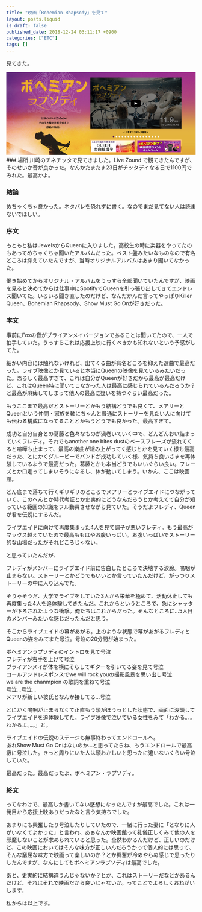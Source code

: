 ```yaml
---
title: "映画「Bohemian Rhapsody」を見て"
layout: posts.liquid
is_draft: false
published_date: 2018-12-24 03:11:17 +0900
categories: ["ETC"]
tags: []
---
```


見てきた。

 ![](/public/images/2019/01/3ea5a-1WUaOs62YknHhXr1grPTVfQ.png)### 場所
川崎のチネチッタで見てきました。Live Zound で観てきたんですが、そのせいか音が良かった。なんかたまたま23日がチッタデイなる日で1100円でみれた。最高かよ。

### 結論
めちゃくちゃ良かった。ネタバレを恐れずに書く。なのでまだ見てない人は読まないでほしい。

### 序文
もともと私はJewelsからQueenに入りました。高校生の時に楽器をやってたのもあってめちゃくちゃ聞いたアルバムだった。ベスト盤みたいなものなので有名どころは抑えていたんですが、当時オリジナルアルバムはあまり聞いてなかった。

働き始めてからオリジナル・アルバムをうっすら全部聞いていたんですが、映画を見ると決めてからは仕事中にSpotifyでQueenを引っ張り出してきてエンドレス聞いてた。いろいろ聞き直したのだけど、なんだかんだ言ってやっぱりKiller Queen、Bohemian Rhapsody、Show Must Go Onが好きだった。

### 本文
事前にFoxの音がブライアンメイバージョンであることは聞いてたので、一人で拍手していた。うっすらこれは応援上映に行くべきかも知れないという予感がしてた。

細かい内容には触れないけれど、出てくる曲が有名どころを抑えた選曲で最高だった。ライブ映像とか見ていると本当にQueenの映像を見ているみたいだった。恐ろしく最高すぎて、これは自分がQueenが好きだから最高が最高だけど、これはQueen特に聞いてこなかった人は最高に感じられているんだろうか？と最高が麻痺してしまって他人の最高に疑いを持つぐらい最高だった。

もうここまで最高だとストーリーとかもう結構どうでも良くて、メアリーとQueenという仲間・家族を軸にちゃんと普通にストーリーを見たい人に向けても伝わる構成になってることとかもうどうでも良かった。最高すぎて。

成功と自分自身との葛藤と色々なものが渦巻いていく中で、どんどんおい詰まっていくフレディ。それでもanother one bites dustのベースフレーズが流れてくると喧嘩も止まって、最高の楽曲が組み上がってく感じとかを見ていく様も最高だった、とにかくグルービーでバンドが成功していく様、気持ち良いさまを再体験しているようで最高だった。葛藤とかも本当どうでもいいぐらい良い。フレーズとか口走ってしまいそうになるし、体が動いてしまう。いかん、ここは映画館。

どん底まで落ちて行くギリギリのところでメアリーとライブエイドにつながっていく、このへんとか時代考証とか史実的にどうなんだろうとか考えてて自分が知っている範囲の知識をフル動員させながら見ていた。そうだよフレディ、Queenが君を伝説にするんだ。

ライブエイドに向けて再度集まった4人を見て調子が悪いフレディ。もう最高がマックス越えていたので最高ももはやお腹いっぱい。お腹いっぱいでストーリー的な山場だったがそれどころじゃない。

と思っていたんだが、

フレディがメンバーにライブエイド前に告白したところで決壊する涙腺。嗚咽が止まらない。ストーリーとかどうでもいいとか言っていたんだけど、がっつりストーリーの中に入り込んでた。

そりゃそうだ、大学でライブをしていた3人から栄華を極めて、活動休止しても再度集った4人を追体験してきたんだ。これからというところで、急にシャッターが下ろされたような衝撃。俺たちはこれからだった。そんなところに...5人目のメンバーみたいな感じだったんだと思う。

そこからライブエイドの幕があがる。上のような状態で幕があがるフレディとQueenの姿をみてまた号泣。号泣の20分間が始まった。

ボヘミアンラプソディのイントロを見て号泣  
フレディが右手を上げて号泣  
ブライアンメイが体を横にそらしてギターを引いてる姿を見て号泣  
コールアンドレスポンスでwe will rock youの撮影風景を思い出し号泣  
we are the chanmpion の歌詞を重ねて号泣  
号泣…号泣…  
メアリが新しい彼氏となんか接してる...号泣

とにかく嗚咽が止まらなくて正直もう頭がぼうっとした状態で、画面に没頭してライブエイドを追体験してた。ライブ映像で泣いている女性をみて「わかる。。。わかるよ。。。」と。

ライブエイドの伝説のステージも無事終わってエンドロールへ。  
あれShow Must Go Onはないのか...と思ってたらね、もうエンドロールで最高級に号泣した。きっと周りにいた人は頭おかしいと思ったに違いないくらい号泣していた。

最高だった。最高だったよ、ボヘミアン・ラプソディ。

### 終文
ってなわけで、最高しか書いてない感想になったんですが最高でした。これは一発目から応援上映ありだったなと言う気持ちでした。

あまりにも興奮したり号泣したりしていたので、一緒に行った妻に「となりに人がいなくてよかった」と言われ、あぁなんか映画館って礼儀正しくみて他の人を邪魔しないことが求められていると思った。全然わかるんだけど、正しいのだけど、この映画においてはそんな味方が正しいんだろうかって個人的には思って、そんな窮屈な味方で映画って楽しいのか？とか興奮が冷めやらぬ感じで思ったりしたんですが、なんにしてもボヘミアンラプソディは最高でした。

あと、史実的に結構違うんじゃないか？とか、これはストーリーだなとかあるんだけど、それはそれで映画だから良いじゃないか。ってことでよろしくおねがいします。

私からは以上です。


